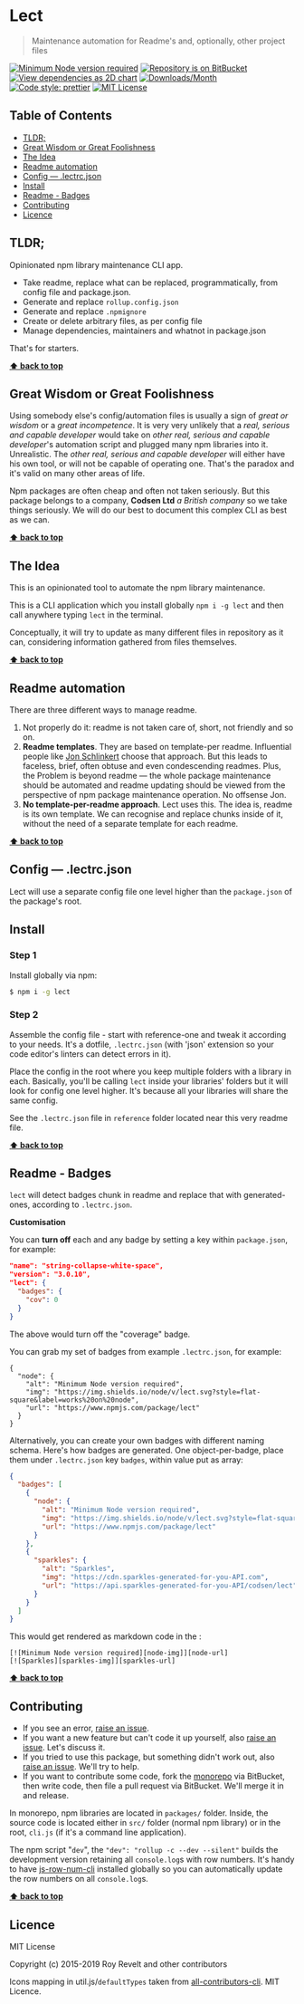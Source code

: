 # Lect

> Maintenance automation for Readme's and, optionally, other project files

[![Minimum Node version required][node-img]][node-url]
[![Repository is on BitBucket][bitbucket-img]][bitbucket-url]
[![View dependencies as 2D chart][deps2d-img]][deps2d-url]
[![Downloads/Month][downloads-img]][downloads-url]
[![Code style: prettier][prettier-img]][prettier-url]
[![MIT License][license-img]][license-url]

## Table of Contents

- [TLDR;](#markdown-header-tldr)
- [Great Wisdom or Great Foolishness](#markdown-header-great-wisdom-or-great-foolishness)
- [The Idea](#markdown-header-the-idea)
- [Readme automation](#markdown-header-readme-automation)
- [Config — .lectrc.json](#markdown-header-config-lectrcjson)
- [Install](#markdown-header-install)
- [Readme - Badges](#markdown-header-readme-badges)
- [Contributing](#markdown-header-contributing)
- [Licence](#markdown-header-licence)

## TLDR;

Opinionated npm library maintenance CLI app.

* Take readme, replace what can be replaced, programmatically, from config file and package.json.
* Generate and replace `rollup.config.json`
* Generate and replace `.npmignore`
* Create or delete arbitrary files, as per config file
* Manage dependencies, maintainers and whatnot in package.json

That's for starters.

**[⬆  back to top](#markdown-header-lect)**

## Great Wisdom or Great Foolishness

Using somebody else's config/automation files is usually a sign of _great or wisdom_ or a _great incompetence_. It is very very unlikely that a _real, serious and capable developer_ would take on _other real, serious and capable developer_'s automation script and plugged many npm libraries into it. Unrealistic. The _other real, serious and capable developer_ will either have his own tool, or will not be capable of operating one. That's the paradox and it's valid on many other areas of life.

Npm packages are often cheap and often not taken seriously. But this package belongs to a company, **Codsen Ltd** _a British company_ so we take things seriously. We will do our best to document this complex CLI as best as we can.

**[⬆  back to top](#markdown-header-lect)**

## The Idea

This is an opinionated tool to automate the npm library maintenance.

This is a CLI application which you install globally `npm i -g lect` and then call anywhere typing `lect` in the terminal.

Conceptually, it will try to update as many different files in repository as it can, considering information gathered from files themselves.

**[⬆  back to top](#markdown-header-lect)**

## Readme automation

There are three different ways to manage readme.
  1) Not properly do it: readme is not taken care of, short, not friendly and so on.
  2) **Readme templates**. They are based on template-per readme. Influential people like [Jon Schlinkert](https://www.npmjs.com/~jonschlinkert) choose that approach. But this leads to faceless, brief, often obtuse and even condescending readmes. Plus, the Problem is beyond readme — the whole package maintenance should be automated and readme updating should be viewed from the perspective of npm package maintenance operation. No offsense Jon.
  3) **No template-per-readme approach**. Lect uses this. The idea is, readme is its own template. We can recognise and replace chunks inside of it, without the need of a separate template for each readme.

**[⬆  back to top](#markdown-header-lect)**

## Config — .lectrc.json

Lect will use a separate config file one level higher than the `package.json` of the package's root.

## Install

### Step 1

Install globally via npm:

```bash
$ npm i -g lect
```

### Step 2

Assemble the config file - start with reference-one and tweak it according to your needs. It's a dotfile, `.lectrc.json` (with 'json' extension so your code editor's linters can detect errors in it).

Place the config in the root where you keep multiple folders with a library in each. Basically, you'll be calling `lect` inside your libraries' folders but it will look for config one level higher. It's because all your libraries will share the same config.

See the `.lectrc.json` file in `reference` folder located near this very readme file.

**[⬆  back to top](#markdown-header-lect)**

## Readme - Badges

`lect` will detect badges chunk in readme and replace that with generated-ones, according to `.lectrc.json`.

**Customisation**

You can **turn off** each and any badge by setting a key within `package.json`, for example:

```json
"name": "string-collapse-white-space",
"version": "3.0.10",
"lect": {
  "badges": {
    "cov": 0
  }
}
```

The above would turn off the "coverage" badge.

You can grab my set of badges from example `.lectrc.json`, for example:

```
{
  "node": {
    "alt": "Minimum Node version required",
    "img": "https://img.shields.io/node/v/lect.svg?style=flat-square&label=works%20on%20node",
    "url": "https://www.npmjs.com/package/lect"
  }
}
```

Alternatively, you can create your own badges with different naming schema. Here's how badges are generated. One object-per-badge, place them under `.lectrc.json` key `badges`, within value put as array:

```json
{
  "badges": [
    {
      "node": {
        "alt": "Minimum Node version required",
        "img": "https://img.shields.io/node/v/lect.svg?style=flat-square&label=works%20on%20node",
        "url": "https://www.npmjs.com/package/lect"
      }
    },
    {
      "sparkles": {
        "alt": "Sparkles",
        "img": "https://cdn.sparkles-generated-for-you-API.com",
        "url": "https://api.sparkles-generated-for-you-API/codsen/lect"
      }
    }
  ]
}
```

This would get rendered as markdown code in the :

```
[![Minimum Node version required][node-img]][node-url]
[![Sparkles][sparkles-img]][sparkles-url]
```

**[⬆  back to top](#markdown-header-lect)**

## Contributing

* If you see an error, [raise an issue](https://bitbucket.org/codsen/codsen/issues/new?title=lect%20package%20-%20put%20title%20here).
* If you want a new feature but can't code it up yourself, also [raise an issue](https://bitbucket.org/codsen/codsen/issues/new?title=lect%20package%20-%20put%20title%20here). Let's discuss it.
* If you tried to use this package, but something didn't work out, also [raise an issue](https://bitbucket.org/codsen/codsen/issues/new?title=lect%20package%20-%20put%20title%20here). We'll try to help.
* If you want to contribute some code, fork the [monorepo](https://bitbucket.org/codsen/codsen/src/) via BitBucket, then write code, then file a pull request via BitBucket. We'll merge it in and release.

In monorepo, npm libraries are located in `packages/` folder. Inside, the source code is located either in `src/` folder (normal npm library) or in the root, `cli.js` (if it's a command line application).

The npm script "`dev`", the `"dev": "rollup -c --dev --silent"` builds the development version retaining all `console.log`s with row numbers. It's handy to have [js-row-num-cli](https://www.npmjs.com/package/js-row-num-cli) installed globally so you can automatically update the row numbers on all `console.log`s.

**[⬆  back to top](#markdown-header-lect)**

## Licence

MIT License

Copyright (c) 2015-2019 Roy Revelt and other contributors

Icons mapping in util.js/`defaultTypes` taken from [all-contributors-cli](https://github.com/jfmengels/all-contributors-cli). MIT Licence.

[node-img]: https://img.shields.io/node/v/lect.svg?style=flat-square&label=works%20on%20node
[node-url]: https://www.npmjs.com/package/lect

[bitbucket-img]: https://img.shields.io/badge/repo-on%20BitBucket-brightgreen.svg?style=flat-square
[bitbucket-url]: https://gitlab.com/codsen/codsen/tree/master/packages/lect

[deps2d-img]: https://img.shields.io/badge/deps%20in%202D-see_here-08f0fd.svg?style=flat-square
[deps2d-url]: http://npm.anvaka.com/#/view/2d/lect

[downloads-img]: https://img.shields.io/npm/dm/lect.svg?style=flat-square
[downloads-url]: https://npmcharts.com/compare/lect

[prettier-img]: https://img.shields.io/badge/code_style-prettier-ff69b4.svg?style=flat-square
[prettier-url]: https://prettier.io

[license-img]: https://img.shields.io/badge/licence-MIT-51c838.svg?style=flat-square
[license-url]: https://bitbucket.org/codsen/codsen/src/master/LICENSE

